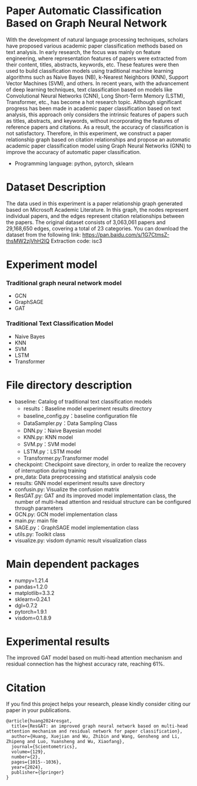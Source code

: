 # Paper Automatic Classification Based on Graph Neural Network
  With the development of natural language processing techniques, scholars have proposed various academic paper classification methods based on text analysis. In early research, the focus was mainly on feature engineering, where representation features of papers were extracted from their content, titles, abstracts, keywords, etc. These features were then used to build classification models using traditional machine learning algorithms such as Naive Bayes (NB), k-Nearest Neighbors (KNN), Support Vector Machines (SVM), and others. In recent years, with the advancement of deep learning techniques, text classification based on models like Convolutional Neural Networks (CNN), Long Short-Term Memory (LSTM), Transformer, etc., has become a hot research topic. Although significant progress has been made in academic paper classification based on text analysis, this approach only considers the intrinsic features of papers such as titles, abstracts, and keywords, without incorporating the features of reference papers and citations. As a result, the accuracy of classification is not satisfactory. Therefore, in this experiment, we construct a paper relationship graph based on citation relationships and propose an automatic academic paper classification model using Graph Neural Networks (GNN) to improve the accuracy of automatic paper classification.
  * Programming language: python, pytorch, sklearn
# Dataset Description
  The data used in this experiment is a paper relationship graph generated based on Microsoft Academic Literature. In this graph, the nodes represent individual papers, and the edges represent citation relationships between the papers. The original dataset consists of 3,063,061 papers and 29,168,650 edges, covering a total of 23 categories.
You can download the dataset from the following link: https://pan.baidu.com/s/1G7CtmsZ-thsMW2zjVhH2IQ
Extraction code: isc3
# Experiment model
### Traditional graph neural network model
   * GCN
   * GraphSAGE
   * GAT 
### Traditional Text Classification Model
   * Naive Bayes
   * KNN
   * SVM
   * LSTM
   * Transformer
# File directory description
  * baseline: Catalog of traditional text classification models
      - results：Baseline model experiment results directory
      - baseline_config.py：baseline configuration file
      - DataSampler.py：Data Sampling Class
      - DNN.py：Naive Bayesian model
      - KNN.py: KNN model
      - SVM.py：SVM model
      - LSTM.py：LSTM model
      - Transformer.py:Transformer model
  * checkpoint: Checkpoint save directory, in order to realize the recovery of interruption during training
  * pre_data: Data preprocessing and statistical analysis code
  * results: GNN model experiment results save directory
  * confusin.py: Visualize the confusion matrix
  * ResGAT.py: GAT and its improved model implementation class, the number of multi-head attention and residual structure can be configured through parameters
  * GCN.py: GCN model implementation class
  * main.py: main file
  * SAGE.py：GraphSAGE model implementation class
  * utils.py: Toolkit class
  * visualize.py: visdom dynamic result visualization class
 # Main dependent packages
   * numpy=1.21.4
   * pandas=1.2.0
   * matplotlib=3.3.2
   * sklearn=0.24.1
   * dgl=0.7.2
   * pytorch=1.9.1
   * visdom=0.1.8.9
# Experimental results
  The improved GAT model based on multi-head attention mechanism and residual connection has the highest accuracy rate, reaching 61%.

# Citation
If you find this project helps your research, please kindly consider citing our paper in your publications.
```
@article{huang2024resgat,
  title={ResGAT: an improved graph neural network based on multi-head attention mechanism and residual network for paper classification},
  author={Huang, Xuejian and Wu, Zhibin and Wang, Gensheng and Li, Zhipeng and Luo, Yuansheng and Wu, Xiaofang},
  journal={Scientometrics},
  volume={129},
  number={2},
  pages={1015--1036},
  year={2024},
  publisher={Springer}
}
```
